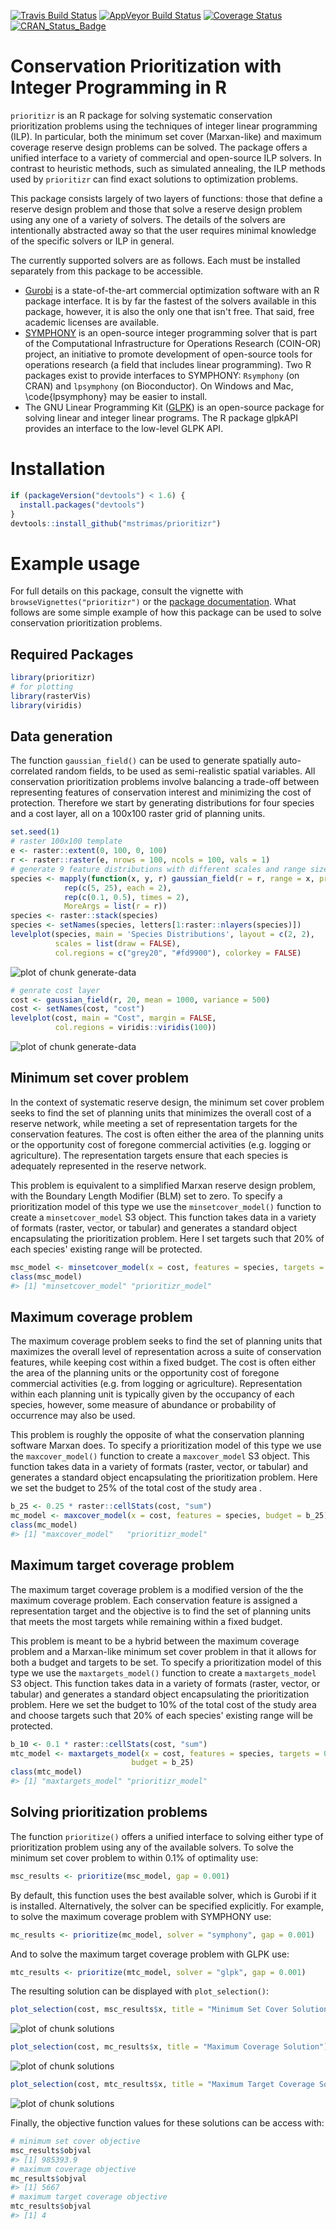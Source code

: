 [![Travis Build Status](https://img.shields.io/travis/mstrimas/prioritizr/master.svg?label=Mac%20OSX%20%26%20Linux)](https://travis-ci.org/mstrimas/prioritizr)
[![AppVeyor Build Status](https://img.shields.io/appveyor/ci/mstrimas/prioritizr/master.svg?label=Windows)](https://ci.appveyor.com/project/mstrimas/prioritizr)
[![Coverage Status](https://codecov.io/github/mstrimas/prioritizr/coverage.svg?branch=master)](https://codecov.io/github/mstrimas/prioritizr?branch=master)
[![CRAN_Status_Badge](http://www.r-pkg.org/badges/version/prioritizr)](https://CRAN.R-project.org/package=prioritizr)

<!-- README.md is generated from README.Rmd. Please edit that file -->



# Conservation Prioritization with Integer Programming in R

`prioritizr` is an R package for solving systematic conservation prioritization problems using the techniques of integer linear programming (ILP). In particular, both the minimum set cover (Marxan-like) and maximum coverage reserve design problems can be solved. The package offers a unified interface to a variety of commercial and open-source ILP solvers. In contrast to heuristic methods, such as simulated annealing, the ILP methods used by `prioritizr` can find exact solutions to optimization problems.

This package consists largely of two layers of functions: those that define a reserve design problem and those that solve a reserve design problem using any one of a variety of solvers. The details of the solvers are intentionally abstracted away so that the user requires minimal knowledge of the specific solvers or ILP in general.

The currently supported solvers are as follows. Each must be installed separately from this package to be accessible.

- [Gurobi](http://gurobi.com) is a state-of-the-art commercial optimization software with an R package interface. It is by far the fastest of the solvers available in this package, however, it is also the only one that isn't free. That said, free academic licenses are available.
- [SYMPHONY](https://projects.coin-or.org/SYMPHONY) is an open-source integer programming solver that is part of the Computational Infrastructure for Operations Research (COIN-OR) project, an initiative to promote development of open-source tools for operations research (a field that includes linear programming). Two R packages exist to provide interfaces to
SYMPHONY: `Rsymphony` (on CRAN) and `lpsymphony` (on Bioconductor). On Windows and Mac, \code{lpsymphony} may be easier to install.
- The GNU Linear Programming Kit ([GLPK](https://www.gnu.org/software/glpk/)) is an open-source package for solving linear and integer linear programs. The R package
glpkAPI provides an interface to the low-level GLPK API.

# Installation


```r
if (packageVersion("devtools") < 1.6) {
  install.packages("devtools")
}
devtools::install_github("mstrimas/prioritizr")
```

# Example usage

For full details on this package, consult the vignette with `browseVignettes("prioritizr")` or the [package documentation](http://mstrimas.github.io/prioritizr). What follows are some simple example of how this package can be used to solve conservation prioritization problems.

## Required Packages


```r
library(prioritizr)
# for plotting
library(rasterVis)
library(viridis)
```

## Data generation

The function `gaussian_field()` can be used to generate spatially auto-correlated random fields, to be used as semi-realistic spatial variables. All conservation prioritization problems involve balancing a trade-off between representing features of conservation interest and minimizing the cost of protection. Therefore we start by generating distributions for four species and a cost layer, all on a 100x100 raster grid of planning units.


```r
set.seed(1)
# raster 100x100 template
e <- raster::extent(0, 100, 0, 100)
r <- raster::raster(e, nrows = 100, ncols = 100, vals = 1)
# generate 9 feature distributions with different scales and range sizes
species <- mapply(function(x, y, r) gaussian_field(r = r, range = x, prop = y),
            rep(c(5, 25), each = 2),
            rep(c(0.1, 0.5), times = 2),
            MoreArgs = list(r = r))
species <- raster::stack(species)
species <- setNames(species, letters[1:raster::nlayers(species)])
levelplot(species, main = 'Species Distributions', layout = c(2, 2),
          scales = list(draw = FALSE),
          col.regions = c("grey20", "#fd9900"), colorkey = FALSE)
```

![plot of chunk generate-data](README/generate-data-1.png)

```r
# genrate cost layer
cost <- gaussian_field(r, 20, mean = 1000, variance = 500)
cost <- setNames(cost, "cost")
levelplot(cost, main = "Cost", margin = FALSE,
          col.regions = viridis::viridis(100))
```

![plot of chunk generate-data](README/generate-data-2.png)

## Minimum set cover problem

In the context of systematic reserve design, the minimum set cover problem seeks to find the set of planning units that minimizes the overall cost of a reserve network, while meeting a set of representation targets for the conservation features. The cost is often either the area of the planning units or the opportunity cost of foregone commercial activities (e.g. logging or agriculture). The representation targets ensure that each species is adequately represented in the reserve network.

This problem is equivalent to a simplified Marxan reserve design problem,
with the Boundary Length Modifier (BLM) set to zero. To specify a prioritization model of this type we use the `minsetcover_model()` function to create a `minsetcover_model` S3 object. This function takes data in a variety of formats (raster, vector, or tabular) and generates a standard object encapsulating the prioritization problem. Here I set targets such that 20% of each species' existing range will be protected.


```r
msc_model <- minsetcover_model(x = cost, features = species, targets = 0.2)
class(msc_model)
#> [1] "minsetcover_model" "prioritizr_model"
```

## Maximum coverage problem

The maximum coverage problem seeks to find the set of planning units that maximizes the overall level of representation across a suite of conservation features, while keeping cost within a fixed budget. The cost is often either the area of the planning units or the opportunity cost of foregone commercial activities (e.g. from logging or agriculture). Representation within each planning unit is typically given by the occupancy of each species, however, some measure of abundance or probability of occurrence may also be used.

This problem is roughly the opposite of what the conservation planning software Marxan does. To specify a prioritization model of this type we use the `maxcover_model()` function to create a `maxcover_model` S3 object. This function takes data in a variety of formats (raster, vector, or tabular) and generates a standard object encapsulating the prioritization problem. Here we set the budget to 25% of the total cost of the study area .


```r
b_25 <- 0.25 * raster::cellStats(cost, "sum")
mc_model <- maxcover_model(x = cost, features = species, budget = b_25)
class(mc_model)
#> [1] "maxcover_model"   "prioritizr_model"
```

## Maximum target coverage problem

The maximum target coverage problem is a modified version of the the maximum coverage problem. Each conservation feature is assigned a representation target and the objective is to find the set of planning units that meets the most targets while remaining within a fixed budget. 

This problem is meant to be a hybrid between the maximum coverage problem and a Marxan-like minimum set cover problem in that it allows for both a budget and targets to be set. To specify a prioritization model of this type we use the `maxtargets_model()` function to create a `maxtargets_model` S3 object. This function takes data in a variety of formats (raster, vector, or tabular) and generates a standard object encapsulating the prioritization problem. Here we set the budget to 10% of the total cost of the study area and choose targets such that 20% of each species' existing range will be protected.


```r
b_10 <- 0.1 * raster::cellStats(cost, "sum")
mtc_model <- maxtargets_model(x = cost, features = species, targets = 0.2, 
                           budget = b_25)
class(mtc_model)
#> [1] "maxtargets_model" "prioritizr_model"
```

## Solving prioritization problems

The function `prioritize()` offers a unified interface to solving either type of prioritization problem using any of the available solvers. To solve the minimum set cover problem to within 0.1% of optimality use:


```r
msc_results <- prioritize(msc_model, gap = 0.001)
```

By default, this function uses the best available solver, which is Gurobi if it is installed. Alternatively, the solver can be specified explicitly. For example, to solve the maximum coverage problem with SYMPHONY use:


```r
mc_results <- prioritize(mc_model, solver = "symphony", gap = 0.001)
```

And to solve the maximum target coverage problem with GLPK use:


```r
mtc_results <- prioritize(mtc_model, solver = "glpk", gap = 0.001)
```

The resulting solution can be displayed with `plot_selection()`:


```r
plot_selection(cost, msc_results$x, title = "Minimum Set Cover Solution")
```

![plot of chunk solutions](README/solutions-1.png)

```r
plot_selection(cost, mc_results$x, title = "Maximum Coverage Solution")
```

![plot of chunk solutions](README/solutions-2.png)

```r
plot_selection(cost, mtc_results$x, title = "Maximum Target Coverage Solution")
```

![plot of chunk solutions](README/solutions-3.png)

Finally, the objective function values for these solutions can be access with:


```r
# minimum set cover objective
msc_results$objval
#> [1] 985393.9
# maximum coverage objective
mc_results$objval
#> [1] 5667
# maximum target coverage objective
mtc_results$objval
#> [1] 4
```
